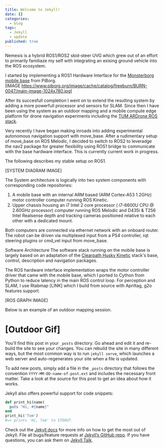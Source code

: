 ```yaml
---
title: Welcome to Jekyll!
date: {}
categories:
  - blog
tags:
  - Jekyll
  - update
published: true
---
```


Nemesis is a hybrid ROS1/ROS2 skid-steer UVG which grew out of an effort to primarily familiaze my self with integrating an exising ground vehicle into the ROS ecosystem.

I started  by implementing a ROS1 Hardware Interface for the  [Monsterborg mobile base](https://www.piborg.org/robots-1/monsterborg) from PiBorg.  
[IMAGE https://www.piborg.org/image/cache/catalog/freeburn/BURN-0047/main-image-1024x780.jpg]

After its succesfull completion I went on to extend the resulting system by adding a more powerfull processor and sensors for SLAM. Since then I have been using the system as an outdoor mapping and a mobile compute edge platform for drone navigation experiments including the [TUM ARDrone ROS stack](http://wiki.ros.org/tum_ardrone "TUM ARDrone ROS Wiki").

Very recently I have began making inroads into adding experimental autonomous navigation support with move_base. After a rudimentary setup of move_base on ROS Melodic, I decided to switch to ROS2 to leveradge the nav2 package for greater flexibility using ROS1 bridge to communicate with the base hardware interface.  This is currently current work in progress.


The following describes my stable setup on ROS1.

[SYSTEM DIAGRAM IMAGE]

The System architecture is logically into two system components with corresponding code repositories:
1.  A mobile base with an internal ARM based (ARM Cortex-A53 1.2GHz) motor controller computer running ROS Kinetic.
2.  Upper chassis housing an i7 Intel 2 core processor ( i7-6600U CPU @ 2.60GHz processor) computer running ROS Melodic and D435i & T256 Intel Realsense depth and tracking cameras positioned relative to each other with a dedicated mount.

Both computers are connected via ethernet network with an onboard router. The robot can be driven via multiplexed input from a PS4 controller, rqt steering plugins or cmd_vel input from move_base.

Software Architecture
The software stack running on the mobile base is largely based on an adaptation of the [Clearpath Husky Kinetic](https://github.com/husky/husky/tree/kinetic-devel "Husky Kinetic github branch ") stack's base, control, description and navigation packages. 

The ROS hardware interface implementation wraps the motor controller driver that came with the mobile base, which I ported to Cython from Python to reduce latency in the main ROS control loop.  For perception and SLAM, I use Rtabmap [LINK] which I build from source with Apriltag, g2o features support.

[ROS GRAPH IMAGE]

Below is an example of an outdoor mapping session.

[Outdoor Gif]
======================================================================
You'll find this post in your `_posts` directory. Go ahead and edit it and re-build the site to see your changes. You can rebuild the site in many different ways, but the most common way is to run `jekyll serve`, which launches a web server and auto-regenerates your site when a file is updated.

To add new posts, simply add a file in the `_posts` directory that follows the convention `YYYY-MM-DD-name-of-post.ext` and includes the necessary front matter. Take a look at the source for this post to get an idea about how it works.

Jekyll also offers powerful support for code snippets:

```ruby
def print_hi(name)
  puts "Hi, #{name}"
end
print_hi('Tom')
#=> prints 'Hi, Tom' to STDOUT.
```

Check out the [Jekyll docs][jekyll-docs] for more info on how to get the most out of Jekyll. File all bugs/feature requests at [Jekyll’s GitHub repo][jekyll-gh]. If you have questions, you can ask them on [Jekyll Talk][jekyll-talk].

[jekyll-docs]: https://jekyllrb.com/docs/home
[jekyll-gh]:   https://github.com/jekyll/jekyll
[jekyll-talk]: https://talk.jekyllrb.com/
